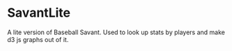 # SavantLite
A lite version of Baseball Savant. Used to look up stats by players and make d3 js graphs out of it.
